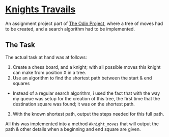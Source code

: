# [Knights Travails](https://www.theodinproject.com/paths/full-stack-ruby-on-rails/courses/ruby-programming/lessons/knights-travails)
An assignment project part of [The Odin Project](https://www.theodinproject.com/), where a tree of moves had to be created, and a search algorithm had to be implemented.

## The Task
The actual task at hand was at follows:

1) Create a chess board, and a knight; with all possible moves this knight can make from position X in a tree. 
2) Use an algorithm to find the shortest path between the start & end squares
  * Instead of a regular search algorithm, i used the fact that with the way my queue was setup for the creation of this tree, the first time that the destination square was found; it was on the shortest path.
3) With the known shortest path, output the steps needed for this full path.

All this was implemented into a method `#knight_moves` that will output the path & other details when a beginning and end square are given.